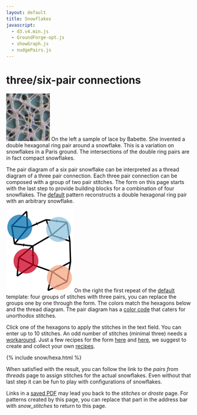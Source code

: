 ```yaml
---
layout: default
title: Snowflakes
javascript:
  - d3.v4.min.js
  - GroundForge-opt.js
  - showGraph.js
  - nudgePairs.js
---
```


three/six-pair connections
==========================

![sample](sample.png?align=left)
On the left a sample of lace by Babette.
She invented a double hexagonal ring pair around a snowflake.
This is a variation on snowflakes in a Paris ground.
The intersections of the double ring pairs are in fact compact snowflakes.

The pair diagram of a six pair snowflake can be interpreted
as a thread diagram of a three pair connection. 
Each three pair connection can be composed with a group of two pair stitches.
The form on this page starts with the last step to provide building blocks for a combination of four snowflakes. 
The [default](?) pattern reconstructs a double hexagonal ring pair with an arbitrary snowflake.

![](capture-extract.svg?align=right)
On the right the first repeat of the [default](?) template: 
four groups of stitches with three pairs, you can replace the groups one by one through the form.
The colors match the hexagons below and the thread diagram.
The pair diagram has a [color code] that caters for unorthodox stitches.

Click one of the hexagons to apply the stitches in the text field.
You can enter up to 10 stitches.
An odd number of stitches (minimal three) needs a [workaround].
Just a few recipes for the form [here](/MAE-gf/docs/snow-stitches/563412-145236.svg)
and [here](/MAE-gf/docs/misca#3-paired-join),
we suggest to create and collect your own [recipes](/MAE-gf/docs/snow-stitches/#pair-diagrams-interpreted-as-thread-diagrams-with-blobs).

[MAE-gf]: /MAE-gf/docs/snow-stitches/#examples
[color code]: /GroundForge-help/color-rules
[workaround]: https://github.com/d-bl/GroundForge/blob/master/docs/_includes/snow/README.md#odd-number-of-stitches
[saved PDF]: /GroundForge-help/clips/print-as-pdf

<script>{% include snow/hexa.js %}</script>
{% include snow/hexa.html %}

When satisfied with the result, you can follow the link to the _pairs from threads_ page to assign stitches for the actual snowflakes.
Even without that last step it can be fun to play with configurations of snowflakes.

Links in a [saved PDF] may lead you back to the _stitches_ or _droste_ page. 
For patterns created by this page, you can replace that part in the address bar
with _snow_stitches_ to return to this page.

